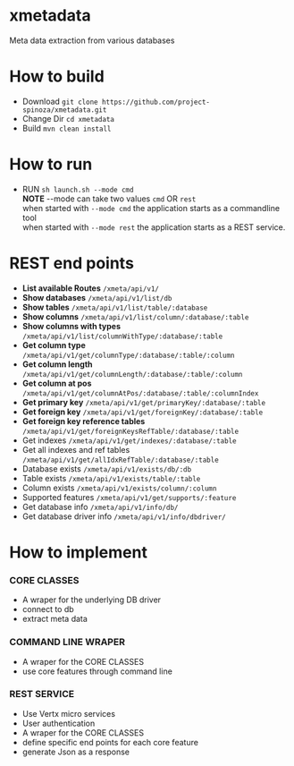 # xmetadata
Meta data extraction from various databases

# How to build
 * Download `git clone https://github.com/project-spinoza/xmetadata.git`
 * Change Dir `cd xmetadata`
 * Build `mvn clean install`
 
# How to run
  * RUN `sh launch.sh --mode cmd`<br>
  **NOTE** --mode can take two values `cmd` OR `rest`<br>
when started with `--mode cmd` the application starts as a commandline tool<br>
when started with `--mode rest` the application starts as a REST service.

# REST end points
  * **List available Routes** `/xmeta/api/v1/`
  * **Show databases** `/xmeta/api/v1/list/db`
  * **Show tables** `/xmeta/api/v1/list/table/:database`
  * **Show columns** `/xmeta/api/v1/list/column/:database/:table`
  * **Show columns with types** `/xmeta/api/v1/list/columnWithType/:database/:table`
  * **Get column type** `/xmeta/api/v1/get/columnType/:database/:table/:column`
  * **Get column length** `/xmeta/api/v1/get/columnLength/:database/:table/:column`
  * **Get column at pos** `/xmeta/api/v1/get/columnAtPos/:database/:table/:columnIndex`
  * **Get primary key** `/xmeta/api/v1/get/primaryKey/:database/:table`
  * **Get foreign key** `/xmeta/api/v1/get/foreignKey/:database/:table`
  * **Get foreign key reference tables** `/xmeta/api/v1/get/foreignKeysRefTable/:database/:table`
  * Get indexes `/xmeta/api/v1/get/indexes/:database/:table`
  * Get all indexes and ref tables `/xmeta/api/v1/get/allIdxRefTable/:database/:table`
  * Database exists `/xmeta/api/v1/exists/db/:db`
  * Table exists `/xmeta/api/v1/exists/table/:table`
  * Column exists `/xmeta/api/v1/exists/column/:column`
  * Supported features `/xmeta/api/v1/get/supports/:feature`
  * Get database info `/xmeta/api/v1/info/db/`
  * Get database driver info `/xmeta/api/v1/info/dbdriver/`

 
# How to implement

### CORE CLASSES
  * A wraper for the underlying DB driver
  * connect to db
  * extract meta data
 
### COMMAND LINE WRAPER
 * A wraper for the CORE CLASSES
 * use core features through command line

### REST SERVICE
 * Use Vertx micro services
 * User authentication
 * A wraper for the CORE CLASSES
 * define specific end points for each core feature
 * generate Json as a response
